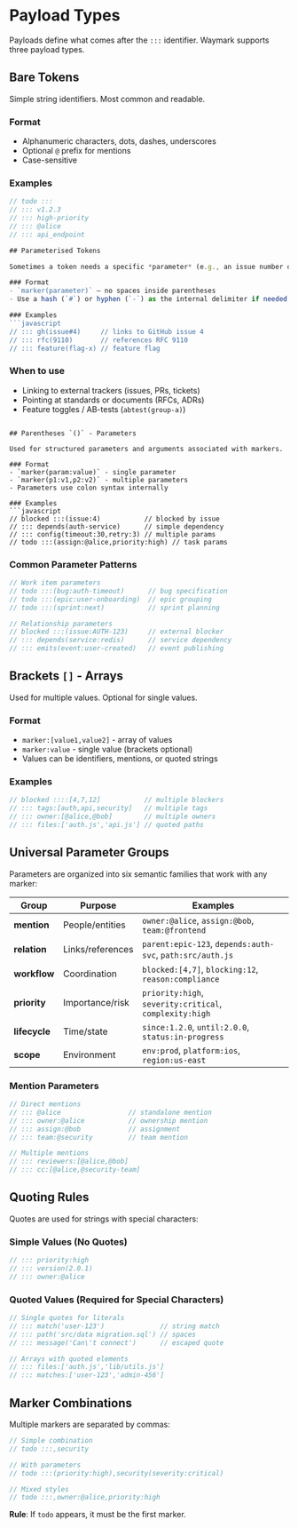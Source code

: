 # Payload Types
<!-- tldr ::: Payload types: bare tokens, parameters, and arrays -->
<!-- ::: syntax Detailed payload type specifications and examples -->

Payloads define what comes after the `:::` identifier. Waymark supports three payload types.

## Bare Tokens

Simple string identifiers. Most common and readable.

### Format
- Alphanumeric characters, dots, dashes, underscores
- Optional `@` prefix for mentions
- Case-sensitive

### Examples
```javascript
// todo :::
// ::: v1.2.3
// ::: high-priority
// ::: @alice
// ::: api_endpoint

## Parameterised Tokens

Sometimes a token needs a specific *parameter* (e.g., an issue number or RFC).  Append the parameter in parentheses – the combination is still treated as **one token**.

### Format
- `marker(parameter)` – no spaces inside parentheses
- Use a hash (`#`) or hyphen (`-`) as the internal delimiter if needed (`issue#4`, not `issue/4`)

### Examples
```javascript
// ::: gh(issue#4)     // links to GitHub issue 4
// ::: rfc(9110)       // references RFC 9110
// ::: feature(flag-x) // feature flag
```

### When to use
- Linking to external trackers (issues, PRs, tickets)
- Pointing at standards or documents (RFCs, ADRs)
- Feature toggles / AB-tests (`abtest(group-a)`) 
```

## Parentheses `()` - Parameters

Used for structured parameters and arguments associated with markers.

### Format
- `marker(param:value)` - single parameter
- `marker(p1:v1,p2:v2)` - multiple parameters
- Parameters use colon syntax internally

### Examples
```javascript
// blocked :::(issue:4)           // blocked by issue
// ::: depends(auth-service)      // simple dependency
// ::: config(timeout:30,retry:3) // multiple params
// todo :::(assign:@alice,priority:high) // task params
```

### Common Parameter Patterns
```javascript
// Work item parameters
// todo :::(bug:auth-timeout)      // bug specification
// todo :::(epic:user-onboarding)  // epic grouping
// todo :::(sprint:next)           // sprint planning

// Relationship parameters  
// blocked :::(issue:AUTH-123)     // external blocker
// ::: depends(service:redis)      // service dependency
// ::: emits(event:user-created)   // event publishing
```

## Brackets `[]` - Arrays

Used for multiple values. Optional for single values.

### Format
- `marker:[value1,value2]` - array of values
- `marker:value` - single value (brackets optional)
- Values can be identifiers, mentions, or quoted strings

### Examples
```javascript
// blocked ::::[4,7,12]           // multiple blockers
// ::: tags:[auth,api,security]   // multiple tags
// ::: owner:[@alice,@bob]        // multiple owners
// ::: files:['auth.js','api.js'] // quoted paths
```

## Universal Parameter Groups

Parameters are organized into six semantic families that work with any marker:

| Group | Purpose | Examples |
|-------|---------|----------|
| **mention** | People/entities | `owner:@alice`, `assign:@bob`, `team:@frontend` |
| **relation** | Links/references | `parent:epic-123`, `depends:auth-svc`, `path:src/auth.js` |
| **workflow** | Coordination | `blocked:[4,7]`, `blocking:12`, `reason:compliance` |
| **priority** | Importance/risk | `priority:high`, `severity:critical`, `complexity:high` |
| **lifecycle** | Time/state | `since:1.2.0`, `until:2.0.0`, `status:in-progress` |
| **scope** | Environment | `env:prod`, `platform:ios`, `region:us-east` |

### Mention Parameters
```javascript
// Direct mentions
// ::: @alice                 // standalone mention
// ::: owner:@alice           // ownership mention
// ::: assign:@bob            // assignment
// ::: team:@security         // team mention

// Multiple mentions
// ::: reviewers:[@alice,@bob]
// ::: cc:[@alice,@security-team]
```

## Quoting Rules

Quotes are used for strings with special characters:

### Simple Values (No Quotes)
```javascript
// ::: priority:high
// ::: version(2.0.1)
// ::: owner:@alice
```

### Quoted Values (Required for Special Characters)  
```javascript
// Single quotes for literals
// ::: match('user-123')              // string match
// ::: path('src/data migration.sql') // spaces
// ::: message('Can\'t connect')      // escaped quote

// Arrays with quoted elements
// ::: files:['auth.js','lib/utils.js']
// ::: matches:['user-123','admin-456']
```

## Marker Combinations

Multiple markers are separated by commas:

```javascript
// Simple combination
// todo :::,security

// With parameters
// todo :::(priority:high),security(severity:critical)

// Mixed styles
// todo :::,owner:@alice,priority:high
```

**Rule**: If `todo` appears, it must be the first marker.